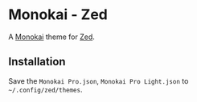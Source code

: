 # Monokai - Zed

A [Monokai](https://monokai.pro/) theme for [Zed](https://zed.dev/).

## Installation

Save the `Monokai Pro.json`, `Monokai Pro Light.json` to `~/.config/zed/themes`.
